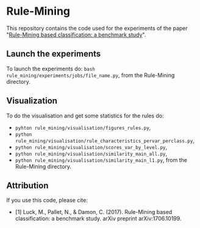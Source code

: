 # Rule-Mining

This repository contains the code used for the experiments of the paper "[Rule-Mining based classification: a benchmark study](https://arxiv.org/pdf/1706.10199.pdf)".

## Launch the experiments
To launch the experiments do: `bash rule_mining/experiments/jobs/file_name.py`, from the Rule-Mining directory.

## Visualization
To do the visualisation and get some statistics for the rules do:
- `pyhton rule_mining/visualisation/figures_rules.py`,
- `python rule_mining/visualisation/rule_characteristics_pervar_perclass.py`,
- `python rule_mining/visualisation/scores_var_by_level.py`,
- `python rule_mining/visualisation/similarity_main_all.py`,
- `python rule_mining/visualisation/similarity_main_l1.py`,
from the Rule-Mining directory.

## Attribution
If you use this code, please cite:

- [1] Luck, M., Pallet, N., & Damon, C. (2017). Rule-Mining based classification: a benchmark study. arXiv preprint arXiv:1706.10199.

